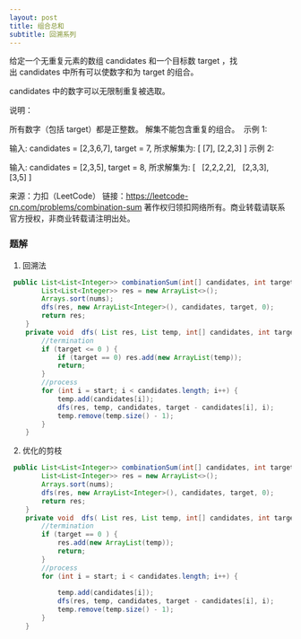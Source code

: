 ```yaml
---
layout: post
title: 组合总和
subtitle: 回溯系列
---
```

给定一个无重复元素的数组 candidates 和一个目标数 target ，找出 candidates 中所有可以使数字和为 target 的组合。

candidates 中的数字可以无限制重复被选取。

说明：

所有数字（包括 target）都是正整数。
解集不能包含重复的组合。 
示例 1:

输入: candidates = [2,3,6,7], target = 7,
所求解集为:
[
  [7],
  [2,2,3]
]
示例 2:

输入: candidates = [2,3,5], target = 8,
所求解集为:
[
  [2,2,2,2],
  [2,3,3],
  [3,5]
]

来源：力扣（LeetCode）
链接：https://leetcode-cn.com/problems/combination-sum
著作权归领扣网络所有。商业转载请联系官方授权，非商业转载请注明出处。






### 题解

1. 回溯法

~~~ java
 public List<List<Integer>> combinationSum(int[] candidates, int target) {
        List<List<Integer>> res = new ArrayList<>();
        Arrays.sort(nums);
        dfs(res, new ArrayList<Integer>(), candidates, target, 0);
        return res;
    }
    private void  dfs( List res, List temp, int[] candidates, int target, int start) {
        //termination
        if (target <= 0 ) {
            if (target == 0) res.add(new ArrayList(temp));
            return;
        }
        //process
        for (int i = start; i < candidates.length; i++) {
            temp.add(candidates[i]);
            dfs(res, temp, candidates, target - candidates[i], i);
            temp.remove(temp.size() - 1);
        }
    }
~~~ 


2. 优化的剪枝

~~~ java
 public List<List<Integer>> combinationSum(int[] candidates, int target) {
        List<List<Integer>> res = new ArrayList<>();
        Arrays.sort(nums);
        dfs(res, new ArrayList<Integer>(), candidates, target, 0);
        return res;
    }
    private void  dfs( List res, List temp, int[] candidates, int target, int start) {
        //termination
        if (target == 0 ) {
            res.add(new ArrayList(temp));
            return;
        }
        //process
        for (int i = start; i < candidates.length; i++) {
            
            temp.add(candidates[i]);
            dfs(res, temp, candidates, target - candidates[i], i);
            temp.remove(temp.size() - 1);
        }
    }
~~~


